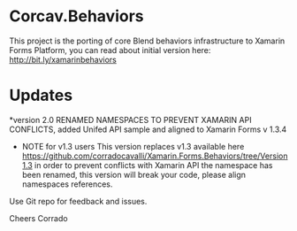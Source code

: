 Corcav.Behaviors
=======================

This project is the porting of core Blend behaviors infrastructure to Xamarin Forms Platform,
you can read about initial version here: http://bit.ly/xamarinbehaviors

Updates
=======
*version 2.0 RENAMED NAMESPACES TO PREVENT XAMARIN API CONFLICTS, added Unifed API sample and aligned to Xamarin Forms v 1.3.4

* NOTE for v1.3 users
This version replaces v1.3 available here https://github.com/corradocavalli/Xamarin.Forms.Behaviors/tree/Version1.3 in order to prevent
conflicts with Xamarin API the namespace has been renamed, this version will break your code,  please align namespaces references.


Use Git repo for feedback and issues.

Cheers
Corrado

